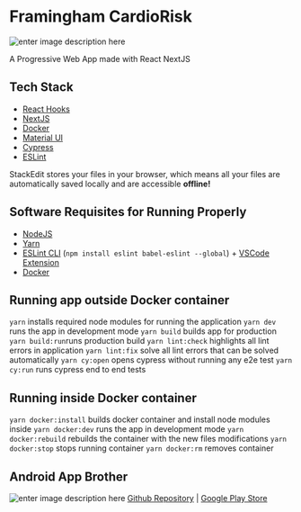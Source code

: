 # Framingham CardioRisk
![enter image description here](https://i.imgur.com/VPkYo89.png)

A Progressive Web App made with React NextJS


## Tech Stack

 - [React Hooks](https://reactjs.org/docs/hooks-intro.html)
 - [NextJS](https://nextjs.org/)
 - [Docker](https://www.docker.com/)
 - [Material UI](https://material-ui.com/)
 - [Cypress](https://www.cypress.io/)
 - [ESLint](https://eslint.org/)

StackEdit stores your files in your browser, which means all your files are automatically saved locally and are accessible **offline!**

## Software Requisites for Running Properly

 - [NodeJS](https://nodejs.org/en/download/current/)
 - [Yarn](https://yarnpkg.com/lang/en/docs/install)
 - [ESLint CLI](https://eslint.org/docs/user-guide/command-line-interface)  (`npm install eslint babel-eslint --global`) + [VSCode Extension](https://marketplace.visualstudio.com/items?itemName=dbaeumer.vscode-eslint)
 -  [Docker](https://docs.docker.com/install/)

## Running app outside Docker container
`yarn` installs required node modules for running the application
`yarn dev` runs the app in development mode
`yarn build` builds app for production
`yarn build:run`runs production build
`yarn lint:check` highlights all lint errors in application
`yarn lint:fix` solve all lint errors that can be solved automatically
`yarn cy:open` opens cypress without running any e2e test
`yarn cy:run` runs cypress end to end tests

## Running inside Docker container
`yarn docker:install` builds docker container and install node modules inside
`yarn docker:dev` runs the app in development mode
`yarn docker:rebuild` rebuilds the container with the new files modifications
`yarn docker:stop` stops running container
`yarn docker:rm` removes container

## Android App Brother 
![enter image description here](https://i.imgur.com/8Gm6fK5.png)
[Github Repository](https://github.com/gemanepa/framingham-android) | [Google Play Store](https://play.google.com/store/apps/details?id=com.gemanepa.framingham)